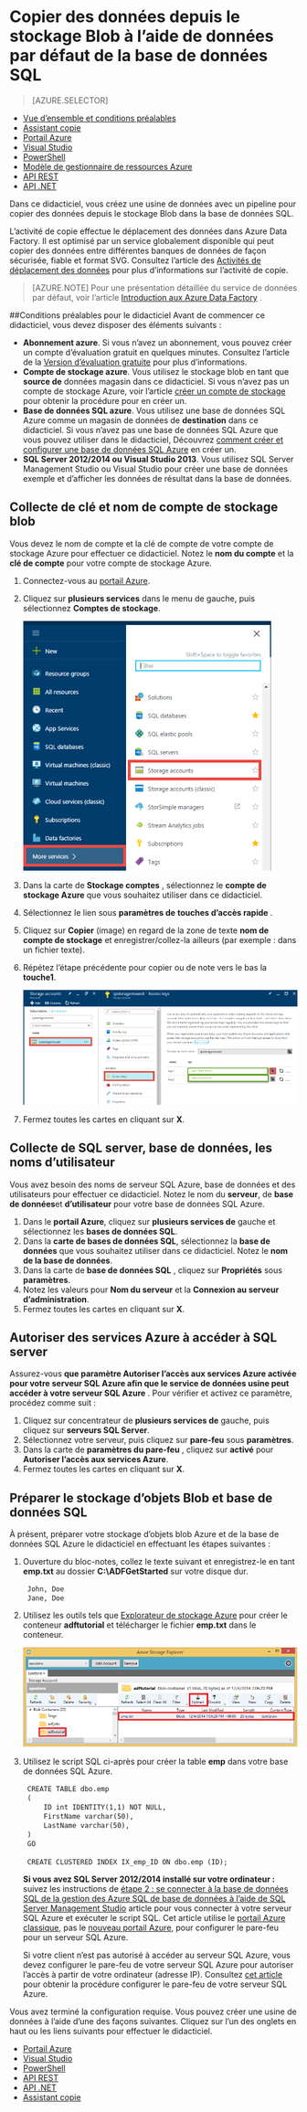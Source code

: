 <properties
    pageTitle="Copier des données depuis le stockage Blob de base de données SQL | Microsoft Azure"
    description="Ce didacticiel montre comment utiliser copie activité dans un pipeline Azure Data Factory pour copier des données depuis le stockage Blob dans la base de données SQL."
    Keywords="objets BLOB sql, stockage d’objets blob, copie des données"
    services="data-factory"
    documentationCenter=""
    authors="spelluru"
    manager="jhubbard"
    editor="monicar"/>

<tags
    ms.service="data-factory"
    ms.workload="data-services"
    ms.tgt_pltfrm="na"
    ms.devlang="na"
    ms.topic="article" 
    ms.date="09/26/2016"
    ms.author="spelluru"/>

# <a name="copy-data-from-blob-storage-to-sql-database-using-data-factory"></a>Copier des données depuis le stockage Blob à l’aide de données par défaut de la base de données SQL 
> [AZURE.SELECTOR]
- [Vue d’ensemble et conditions préalables](data-factory-copy-data-from-azure-blob-storage-to-sql-database.md)
- [Assistant copie](data-factory-copy-data-wizard-tutorial.md)
- [Portail Azure](data-factory-copy-activity-tutorial-using-azure-portal.md)
- [Visual Studio](data-factory-copy-activity-tutorial-using-visual-studio.md)
- [PowerShell](data-factory-copy-activity-tutorial-using-powershell.md)
- [Modèle de gestionnaire de ressources Azure](data-factory-copy-activity-tutorial-using-azure-resource-manager-template.md)
- [API REST](data-factory-copy-activity-tutorial-using-rest-api.md)
- [API .NET](data-factory-copy-activity-tutorial-using-dotnet-api.md)


Dans ce didacticiel, vous créez une usine de données avec un pipeline pour copier des données depuis le stockage Blob dans la base de données SQL.

L’activité de copie effectue le déplacement des données dans Azure Data Factory. Il est optimisé par un service globalement disponible qui peut copier des données entre différentes banques de données de façon sécurisée, fiable et format SVG. Consultez l’article des [Activités de déplacement des données](data-factory-data-movement-activities.md) pour plus d’informations sur l’activité de copie.  

> [AZURE.NOTE] Pour une présentation détaillée du service de données par défaut, voir l’article [Introduction aux Azure Data Factory](data-factory-introduction.md) .

##<a name="prerequisites-for-the-tutorial"></a>Conditions préalables pour le didacticiel
Avant de commencer ce didacticiel, vous devez disposer des éléments suivants :

- **Abonnement azure**.  Si vous n’avez un abonnement, vous pouvez créer un compte d’évaluation gratuit en quelques minutes. Consultez l’article de la [Version d’évaluation gratuite](http://azure.microsoft.com/pricing/free-trial/) pour plus d’informations.
- **Compte de stockage azure**. Vous utilisez le stockage blob en tant que **source de** données magasin dans ce didacticiel. Si vous n’avez pas un compte de stockage Azure, voir l’article [créer un compte de stockage](../storage/storage-create-storage-account.md#create-a-storage-account) pour obtenir la procédure pour en créer un.
- **Base de données SQL azure**. Vous utilisez une base de données SQL Azure comme un magasin de données de **destination** dans ce didacticiel. Si vous n’avez pas une base de données SQL Azure que vous pouvez utiliser dans le didacticiel, Découvrez [comment créer et configurer une base de données SQL Azure](../sql-database/sql-database-get-started.md) en créer un.
- **SQL Server 2012/2014 ou Visual Studio 2013**. Vous utilisez SQL Server Management Studio ou Visual Studio pour créer une base de données exemple et d’afficher les données de résultat dans la base de données.  

## <a name="collect-blob-storage-account-name-and-key"></a>Collecte de clé et nom de compte de stockage blob 
Vous devez le nom de compte et la clé de compte de votre compte de stockage Azure pour effectuer ce didacticiel. Notez le **nom du compte** et la **clé de compte** pour votre compte de stockage Azure.

1. Connectez-vous au [portail Azure](https://portal.azure.com/).
2. Cliquez sur **plusieurs services** dans le menu de gauche, puis sélectionnez **Comptes de stockage**.

    ![Parcourir - comptes de stockage](media\data-factory-copy-data-from-azure-blob-storage-to-sql-database\browse-storage-accounts.png)
3. Dans la carte de **Stockage comptes** , sélectionnez le **compte de stockage Azure** que vous souhaitez utiliser dans ce didacticiel.
4. Sélectionnez le lien sous **paramètres de** **touches d’accès rapide** .
5.  Cliquez sur **Copier** (image) en regard de la zone de texte **nom de compte de stockage** et enregistrer/collez-la ailleurs (par exemple : dans un fichier texte).
6. Répétez l’étape précédente pour copier ou de note vers le bas la **touche1**.
    
    ![Touche d’accès de stockage](media\data-factory-copy-data-from-azure-blob-storage-to-sql-database\storage-access-key.png)
7. Fermez toutes les cartes en cliquant sur **X**.

## <a name="collect-sql-server-database-user-names"></a>Collecte de SQL server, base de données, les noms d’utilisateur
Vous avez besoin des noms de serveur SQL Azure, base de données et des utilisateurs pour effectuer ce didacticiel. Notez le nom du **serveur**, de **base de données**et **d’utilisateur** pour votre base de données SQL Azure.

1. Dans le **portail Azure**, cliquez sur **plusieurs services de** gauche et sélectionnez les **bases de données SQL**.
2. Dans la **carte de bases de données SQL**, sélectionnez la **base de données** que vous souhaitez utiliser dans ce didacticiel. Notez le **nom de la base de données**.  
3. Dans la carte de **base de données SQL** , cliquez sur **Propriétés** sous **paramètres**.
4. Notez les valeurs pour **Nom du serveur** et la **Connexion au serveur d’administration**.
5. Fermez toutes les cartes en cliquant sur **X**.

## <a name="allow-azure-services-to-access-sql-server"></a>Autoriser des services Azure à accéder à SQL server 
Assurez-vous **que paramètre **Autoriser l’accès aux services Azure** activée pour votre serveur SQL Azure afin que le service de données usine peut accéder à votre serveur SQL Azure** . Pour vérifier et activez ce paramètre, procédez comme suit :

1. Cliquez sur concentrateur de **plusieurs services de** gauche, puis cliquez sur **serveurs SQL Server**.
2. Sélectionnez votre serveur, puis cliquez sur **pare-feu** sous **paramètres**. 
4. Dans la carte de **paramètres du pare-feu** , cliquez sur **activé** pour **Autoriser l’accès aux services Azure**.
5. Fermez toutes les cartes en cliquant sur **X**.

## <a name="prepare-blob-storage-and-sql-database"></a>Préparer le stockage d’objets Blob et base de données SQL 
À présent, préparer votre stockage d’objets blob Azure et de la base de données SQL Azure le didacticiel en effectuant les étapes suivantes :  

1. Ouverture du bloc-notes, collez le texte suivant et enregistrez-le en tant **emp.txt** au dossier **C:\ADFGetStarted** sur votre disque dur.

        John, Doe
        Jane, Doe

2. Utilisez les outils tels que [Explorateur de stockage Azure](https://azurestorageexplorer.codeplex.com/) pour créer le conteneur **adftutorial** et télécharger le fichier **emp.txt** dans le conteneur.

    ![Explorateur de stockage Azure. Copier des données depuis le stockage Blob dans la base de données SQL](./media/data-factory-copy-data-from-azure-blob-storage-to-sql-database/getstarted-storage-explorer.png)
3. Utilisez le script SQL ci-après pour créer la table **emp** dans votre base de données SQL Azure.  


        CREATE TABLE dbo.emp
        (
            ID int IDENTITY(1,1) NOT NULL,
            FirstName varchar(50),
            LastName varchar(50),
        )
        GO

        CREATE CLUSTERED INDEX IX_emp_ID ON dbo.emp (ID);

    **Si vous avez SQL Server 2012/2014 installé sur votre ordinateur :** suivez les instructions de [étape 2 : se connecter à la base de données SQL de la gestion des Azure SQL de base de données à l’aide de SQL Server Management Studio](../sql-database/sql-database-manage-azure-ssms.md#Step2) article pour vous connecter à votre serveur SQL Azure et exécuter le script SQL. Cet article utilise le [portail Azure classique](http://manage.windowsazure.com), pas le [nouveau portail Azure](https://portal.azure.com), pour configurer le pare-feu pour un serveur SQL Azure.

    Si votre client n’est pas autorisé à accéder au serveur SQL Azure, vous devez configurer le pare-feu de votre serveur SQL Azure pour autoriser l’accès à partir de votre ordinateur (adresse IP). Consultez [cet article](../sql-database/sql-database-configure-firewall-settings.md) pour obtenir la procédure configurer le pare-feu de votre serveur SQL Azure.

Vous avez terminé la configuration requise. Vous pouvez créer une usine de données à l’aide d’une des façons suivantes. Cliquez sur l’un des onglets en haut ou les liens suivants pour effectuer le didacticiel.     

- [Portail Azure](data-factory-copy-activity-tutorial-using-azure-portal.md)
- [Visual Studio](data-factory-copy-activity-tutorial-using-visual-studio.md)
- [PowerShell](data-factory-copy-activity-tutorial-using-powershell.md)
- [API REST](data-factory-copy-activity-tutorial-using-rest-api.md)
- [API .NET](data-factory-copy-activity-tutorial-using-dotnet-api.md)
- [Assistant copie](data-factory-copy-data-wizard-tutorial.md)
